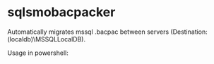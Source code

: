 # sqlsmobacpacker
Automatically migrates mssql .bacpac between servers (Destination: (localdb)\MSSQLLocalDB).

Usage in powershell:
```.\sqlimporter.ps1 -server 0.0.0.0 -database DatabaseName -user username -pass password

